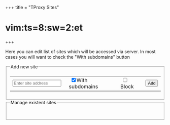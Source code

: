 +++
title = "TProxy Sites"

# vim:ts=8:sw=2:et
+++
<script src="/js/api.js" defer> </script>
<script src="/js/sites.js" defer> </script>

Here you can edit list of sites which will be accessed via server.
In most cases you will want to check the "With subdomains" button

<fieldset><legend>Add new site</legend>
  <table >
    <tbody>
      <tr>
        <td><input id="add.host" type="text" style="width: 95%;" placeholder="Enter site address"/></td>
        <td>&nbsp;<input id="add.rec" type="checkbox" checked />With subdomains</td>
        <td>&nbsp;<input id="add.block" type="checkbox" />Block</td>
        <td><input type="button" value="Add" onclick="tproxy.Ui(AddSite)" /></td>
      </tr>
    </tbody>
  </table >
</fieldset>

<fieldset><legend>Manage existent sites</legend>
  <table>
    <tbody id="tbody">
      <tr id="template" hidden>
        <td><input name="host" type="text" style="width: 95%;" /></td>
        <td>&nbsp;<input name="rec" type="checkbox" checked /> With subdomains</td>
        <td>&nbsp;<input name="block" type="checkbox" />Block</td>
        <td><input name="update" type="button" value="Update"/></td>
        <td><input name="del" type="button" value="Del"/></td>
      </tr>
    </tbody>
  </table>
</fieldset>
